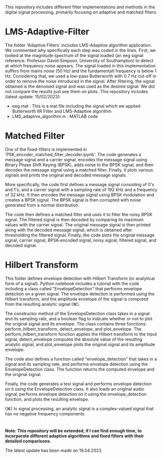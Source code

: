 This repository includes different filter implementations and methods in the digital signal processing, primarily focusing on adaptive and matched filters.
# LMS-Adaptive-Filter
The folder 'Adaptive Filters' includes LMS-Adaptive algorithm application. We commented why specifically each step was coded in the lines. First, we looked at the magnitude spectrum of the signal loaded (an eeg signal reference: Professor David Simpson, University of Southampton) to detect at which frequency noise appears. The signal loaded in this implementation suffers from mains noise (50 Hz) and the fundamentatl frequency is below 1 Hz. Considering that, we used a low-pass Butterworth with 0.7 Hz cut-off in order to remove the noise introduced in the signal. After filtering, the signal obtained is the denoised signal and was used as the desired signal. We did not compare the results just see them on plots. This repository includes (latest update: 15/02/2023):
- eeg.mat : This is a mat file including the signal which we applied Butterworth IIR Filter and LMS-Adaptive algorithm
- LMS_adaptive_algorithm.m : MATLAB code

# Matched Filter
One of the fixed-filters is implemented in 'PSK_encoder_matched_filter_decoder.ipynb'. The code generates a message signal and a carrier signal, encodes the message signal using Binary Phase Shift Keying (BPSK), adds noise to the BPSK signal, and then decodes the message signal using a matched filter. Finally, it plots various signals and prints the original and decoded message signals.

More specifically, the code first defines a message signal consisting of 0's and 1's, and a carrier signal with a sampling rate of 192 kHz and a frequency of 32 kHz. It then encodes the message signal using BPSK modulation and creates a BPSK signal. The BPSK signal is then corrupted with noise generated from a normal distribution.

The code then defines a matched filter and uses it to filter the noisy BPSK signal. The filtered signal is then decoded by comparing its maximum values with the carrier signal. The original message signal is then printed along with the decoded message signal, which is obtained after thresholding the filtered signal. Finally, the code plots the original message signal, carrier signal, BPSK-encoded signal, noisy signal, filtered signal, and decoded signal.

# Hilbert Transform
This folder defines envelope detection with Hilbert Transform (or analytical form of a signal). Python notebook includes a tutorial with the code including a class called "EnvelopeDetection" that performs envelope detection on a given signal. The envelope detection is performed using the Hilbert transform, and the amplitude envelope of the signal is computed from the resulting analytic signal (⌘).

The constructor method of the EnvelopeDetection class takes in a signal and its sampling rate, and a boolean flag to indicate whether or not to plot the original signal and its envelope. The class contains three functions: perform_hilbert_transform, detect_envelope, and plot_envelope. The perform_hilbert_transform function applies the Hilbert transform to the input signal, detect_envelope computes the absolute value of the resulting analytic signal, and plot_envelope plots the original signal and its amplitude envelope.

The code also defines a function called "envelope_detection" that takes in a signal and its sampling rate, and performs envelope detection using the EnvelopeDetection class. The function returns the computed envelope and the original signal.

Finally, the code generates a test signal and performs envelope detection on it using the EnvelopeDetection class. It also loads an original audio signal, performs envelope detection on it using the envelope_detection function, and plots the resulting envelope.

(⌘) In signal processing, an analytic signal is a complex-valued signal that has no negative frequency components.

#
**Note: This repository will be extended, if I can find enough time, to incorporate different adaptive algorithms and fixed filters with their detailed comparisons.**

The latest update has been made on 19.04.2023
